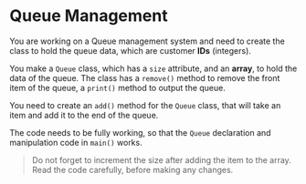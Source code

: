 # Queue Management

You are working on a Queue management system and need to create the class to hold the queue data, which are customer **IDs** (integers).

You make a `Queue` class, which has a `size` attribute, and an **array**, to hold the data of the queue. The class has a `remove()` method to remove the front item of the queue, a `print()` method to output the queue.

You need to create an `add()` method for the `Queue` class, that will take an item and add it to the end of the queue.

The code needs to be fully working, so that the `Queue` declaration and manipulation code in `main()` works.

> Do not forget to increment the size after adding the item to the array.  
Read the code carefully, before making any changes.